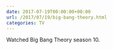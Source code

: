 ```yaml
---
date: 2017-07-19T00:00:00+00:00
url: /2017/07/19/big-bang-theory.html
categories: TV
---
```

Watched Big Bang Theory season 10.





